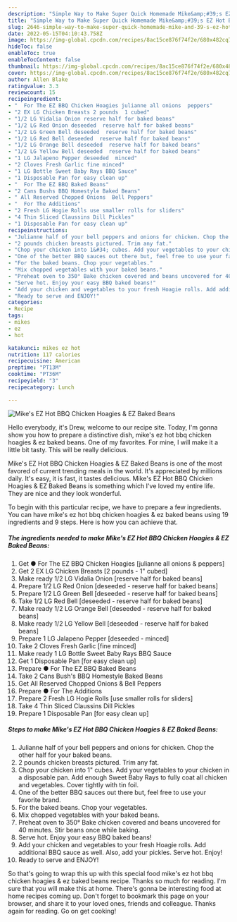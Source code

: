 ```yaml
---
description: "Simple Way to Make Super Quick Homemade Mike&amp;#39;s EZ Hot BBQ Chicken Hoagies &amp;amp; EZ Baked Beans"
title: "Simple Way to Make Super Quick Homemade Mike&amp;#39;s EZ Hot BBQ Chicken Hoagies &amp;amp; EZ Baked Beans"
slug: 2646-simple-way-to-make-super-quick-homemade-mike-and-39-s-ez-hot-bbq-chicken-hoagies-and-amp-ez-baked-beans
date: 2022-05-15T04:10:43.758Z
image: https://img-global.cpcdn.com/recipes/8ac15ce876f74f2e/680x482cq70/mikes-ez-hot-bbq-chicken-hoagies-ez-baked-beans-recipe-main-photo.jpg
hideToc: false
enableToc: true
enableTocContent: false
thumbnail: https://img-global.cpcdn.com/recipes/8ac15ce876f74f2e/680x482cq70/mikes-ez-hot-bbq-chicken-hoagies-ez-baked-beans-recipe-main-photo.jpg
cover: https://img-global.cpcdn.com/recipes/8ac15ce876f74f2e/680x482cq70/mikes-ez-hot-bbq-chicken-hoagies-ez-baked-beans-recipe-main-photo.jpg
author: Allen Blake
ratingvalue: 3.3
reviewcount: 15
recipeingredient:
- "  For The EZ BBQ Chicken Hoagies julianne all onions  peppers"
- "2 EX LG Chicken Breasts 2 pounds  1 cubed"
- "1/2 LG Vidalia Onion reserve half for baked beans"
- "1/2 LG Red Onion deseeded  reserve half for baked beans"
- "1/2 LG Green Bell deseeded  reserve half for baked beans"
- "1/2 LG Red Bell deseeded  reserve half for baked beans"
- "1/2 LG Orange Bell deseeded  reserve half for baked beans"
- "1/2 LG Yellow Bell deseeded  reserve half for baked beans"
- "1 LG Jalapeno Pepper deseeded  minced"
- "2 Cloves Fresh Garlic fine minced"
- "1 LG Bottle Sweet Baby Rays BBQ Sauce"
- "1 Disposable Pan for easy clean up"
- "  For The EZ BBQ Baked Beans"
- "2 Cans Bushs BBQ Homestyle Baked Beans"
- " All Reserved Chopped Onions  Bell Peppers"
- "  For The Additions"
- "2 Fresh LG Hogie Rolls use smaller rolls for sliders"
- "4 Thin Sliced Claussins Dill Pickles"
- "1 Disposable Pan for easy clean up"
recipeinstructions:
- "Julianne half of your bell peppers and onions for chicken. Chop the other half for your baked beans."
- "2 pounds chicken breasts pictured. Trim any fat."
- "Chop your chicken into 1&#34; cubes. Add your vegetables to your chicken in a disposable pan. Add enough Sweet Baby Rays to fully coat all chicken and vegetables. Cover tightly with tin foil."
- "One of the better BBQ sauces out there but, feel free to use your favorite brand."
- "For the baked beans. Chop your vegetables."
- "Mix chopped vegetables with your baked beans."
- "Preheat oven to 350° Bake chicken covered and beans uncovered for 40 minutes. Stir beans once while baking."
- "Serve hot. Enjoy your easy BBQ baked beans!"
- "Add your chicken and vegetables to your fresh Hoagie rolls. Add additional BBQ sauce as well. Also, add your pickles. Serve hot. Enjoy!"
- "Ready to serve and ENJOY!"
categories:
- Recipe
tags:
- mikes
- ez
- hot

katakunci: mikes ez hot 
nutrition: 117 calories
recipecuisine: American
preptime: "PT13M"
cooktime: "PT36M"
recipeyield: "3"
recipecategory: Lunch

---
```



![Mike&#39;s EZ Hot BBQ Chicken Hoagies &amp; EZ Baked Beans](https://img-global.cpcdn.com/recipes/8ac15ce876f74f2e/680x482cq70/mikes-ez-hot-bbq-chicken-hoagies-ez-baked-beans-recipe-main-photo.jpg)

Hello everybody, it's Drew, welcome to our recipe site. Today, I'm gonna show you how to prepare a distinctive dish, mike&#39;s ez hot bbq chicken hoagies &amp; ez baked beans. One of my favorites. For mine, I will make it a little bit tasty. This will be really delicious.



Mike&#39;s EZ Hot BBQ Chicken Hoagies &amp; EZ Baked Beans is one of the most favored of current trending meals in the world. It's appreciated by millions daily. It's easy, it is fast, it tastes delicious. Mike&#39;s EZ Hot BBQ Chicken Hoagies &amp; EZ Baked Beans is something which I've loved my entire life. They are nice and they look wonderful.


To begin with this particular recipe, we have to prepare a few ingredients. You can have mike&#39;s ez hot bbq chicken hoagies &amp; ez baked beans using 19 ingredients and 9 steps. Here is how you can achieve that.

<!--inarticleads1-->

##### The ingredients needed to make Mike&#39;s EZ Hot BBQ Chicken Hoagies &amp; EZ Baked Beans:

1. Get  ● For The EZ BBQ Chicken Hoagies [julianne all onions &amp; peppers]
1. Get 2 EX LG Chicken Breasts [2 pounds - 1&#34; cubed]
1. Make ready 1/2 LG Vidalia Onion [reserve half for baked beans]
1. Prepare 1/2 LG Red Onion [deseeded - reserve half for baked beans]
1. Prepare 1/2 LG Green Bell [deseeded - reserve half for baked beans]
1. Take 1/2 LG Red Bell [deseeded - reserve half for baked beans]
1. Make ready 1/2 LG Orange Bell [deseeded - reserve half for baked beans]
1. Make ready 1/2 LG Yellow Bell [deseeded - reserve half for baked beans]
1. Prepare 1 LG Jalapeno Pepper [deseeded - minced]
1. Take 2 Cloves Fresh Garlic [fine minced]
1. Make ready 1 LG Bottle Sweet Baby Rays BBQ Sauce
1. Get 1 Disposable Pan [for easy clean up]
1. Prepare  ● For The EZ BBQ Baked Beans
1. Take 2 Cans Bush&#39;s BBQ Homestyle Baked Beans
1. Get  All Reserved Chopped Onions &amp; Bell Peppers
1. Prepare  ● For The Additions
1. Prepare 2 Fresh LG Hogie Rolls [use smaller rolls for sliders]
1. Take 4 Thin Sliced Claussins Dill Pickles
1. Prepare 1 Disposable Pan [for easy clean up]




<!--inarticleads2-->

##### Steps to make Mike&#39;s EZ Hot BBQ Chicken Hoagies &amp; EZ Baked Beans:

1. Julianne half of your bell peppers and onions for chicken. Chop the other half for your baked beans.
1. 2 pounds chicken breasts pictured. Trim any fat.
1. Chop your chicken into 1&#34; cubes. Add your vegetables to your chicken in a disposable pan. Add enough Sweet Baby Rays to fully coat all chicken and vegetables. Cover tightly with tin foil.
1. One of the better BBQ sauces out there but, feel free to use your favorite brand.
1. For the baked beans. Chop your vegetables.
1. Mix chopped vegetables with your baked beans.
1. Preheat oven to 350° Bake chicken covered and beans uncovered for 40 minutes. Stir beans once while baking.
1. Serve hot. Enjoy your easy BBQ baked beans!
1. Add your chicken and vegetables to your fresh Hoagie rolls. Add additional BBQ sauce as well. Also, add your pickles. Serve hot. Enjoy!
1. Ready to serve and ENJOY!



So that's going to wrap this up with this special food mike&#39;s ez hot bbq chicken hoagies &amp; ez baked beans recipe. Thanks so much for reading. I'm sure that you will make this at home. There's gonna be interesting food at home recipes coming up. Don't forget to bookmark this page on your browser, and share it to your loved ones, friends and colleague. Thanks again for reading. Go on get cooking!
